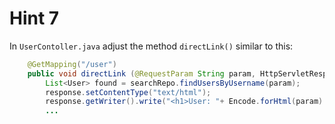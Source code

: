 # Hint 7

In `UserContoller.java` adjust the method `directLink()` similar to this:

```java
    @GetMapping("/user")
    public void directLink (@RequestParam String param, HttpServletResponse response) throws IOException {
        List<User> found = searchRepo.findUsersByUsername(param);
        response.setContentType("text/html");
        response.getWriter().write("<h1>User: "+ Encode.forHtml(param) + "</h1>");
        ...
```
